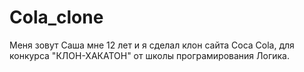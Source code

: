 # Cola_clone
Меня зовут Саша мне 12 лет и я сделал клон сайта Coca Cola, для конкурса "КЛОН-ХАКАТОН" от школы програмирования Логика.
